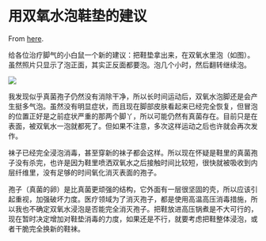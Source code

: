 # 用双氧水泡鞋垫的建议

From [here](https://yinwang1.substack.com/p/78d).

给各位治疗脚气的小白鼠一个新的建议：把鞋垫拿出来，在双氧水里泡（如图）。虽然照片只显示了泡正面，其实正反面都要泡。泡几个小时，然后翻转继续泡。

![](https://substackcdn.com/image/fetch/w_1456,c_limit,f_auto,q_auto:good,fl_progressive:steep/https%3A%2F%2Fsubstack-post-media.s3.amazonaws.com%2Fpublic%2Fimages%2Fedeb7eb1-8631-472d-a454-bd41e6381108_480x640.jpeg)

我发现似乎真菌孢子仍然没有消除干净，所以长时间运动后，双氧水泡脚还是会产生挺多气泡。虽然没有明显症状，而且现在脚部皮肤看起来已经完全恢复，但冒泡的位置正好是之前症状严重的那两个脚丫，所以可能仍然有真菌存在。目前只是在表面，被双氧水一泡就都死了。但如果不注意，多次这样运动之后也许就会再次发作。

袜子已经完全浸泡消毒，甚至穿新的袜子都会这样。所以现在怀疑是鞋里的真菌孢子没有杀完，也许是因为鞋里喷洒双氧水之后接触时间比较短，很快就被吸收到内层纤维里，没有足够的时间氧化消灭表面的孢子。

孢子（真菌的卵）是比真菌更顽强的结构，它外面有一层很坚固的壳，所以应该引起重视，加强破坏力度。医疗领域为了消灭孢子，都是使用高温高压消毒措施，所以我也不确定双氧水浸泡是否能完全消灭孢子。把鞋放进高压锅煮是不大可行的，现在暂时决定增加对鞋垫消毒的力度，如果还是不行，就要考虑把鞋整体浸泡，或者干脆完全换新的鞋袜。
